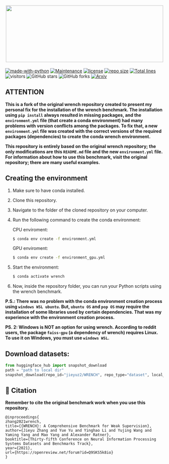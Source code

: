 <h1 style="text-align:center">
<img style="vertical-align:middle" width="500" height="180" src="./images/wrench_logo.png" />
</h1>

[![made-with-python](https://img.shields.io/badge/Made%20with-Python3-1f425f.svg?color=purple)](https://www.python.org/)
[![Maintenance](https://img.shields.io/badge/Maintained%3F-yes-green.svg)](https://github.com/JieyuZ2/wrench/commits/main)
[![license](https://img.shields.io/badge/License-Apache%202.0-blue.svg)](https://opensource.org/licenses/Apache-2.0)
[![repo size](https://img.shields.io/github/repo-size/JieyuZ2/wrench.svg)](https://github.com/JieyuZ2/wrench/archive/master.zip)
[![Total lines](https://img.shields.io/tokei/lines/github/JieyuZ2/wrench?color=red)](https://github.com/JieyuZ2/wrench)
![visitors](https://visitor-badge.glitch.me/badge?page_id=JieyuZ2/wrench)
![GitHub stars](https://img.shields.io/github/stars/JieyuZ2/wrench.svg?color=green)
![GitHub forks](https://img.shields.io/github/forks/JieyuZ2/wrench?color=9cf)
[![Arxiv](https://img.shields.io/badge/ArXiv-2109.11377-orange.svg)](https://arxiv.org/abs/2109.11377) 


## **ATTENTION**

**This is a fork of the original wrench repository created to present my personal fix for the installation of the wrench benchmark. The installation using `pip install` always resulted in missing packages, and the `environment.yml` file (that create a conda environment) had many problems with version conflicts among the packages. To fix that, a new `environment.yml` file was created with the correct versions of the required packages (dependencies) to create the conda wrench environment.**

**This repository is entirely based on the original wrench repository; the only modifications are this `README.md` file and the new `environment.yml` file. For information about how to use this benchmark, visit the original repository; there are many useful examples.**

## Creating the environment

1. Make sure to have conda installed.
2. Clone this repository.
3. Navigate to the folder of the cloned repository on your computer.
4. Run the following command to create the conda environment:
    
    CPU enviroment:
    ```bash
    $ conda env create -f environment.yml
    ```

    GPU enviroment:
    ```bash
    $ conda env create -f environment_gpu.yml
    ```
5. Start the environment:
    ```bash
    $ conda activate wrench
    ```
6. Now, inside the repository folder, you can run your Python scripts using the wrench benchmark.

**P.S.: There was no problem with the conda environment creation process using `windows WSL ubuntu`. But, `ubuntu OS` and `pop OS` may require the installation of some libraries used by certain dependencies. That was my experience with the environment creation process.**

**PS. 2: Windows is NOT an option for using wrench. According to reddit users, the package `faiss-gpu` (a dependency of wrench) requires Linux. To use it on Windows, you must use `windows WSL`.**

## Download datasets:

```python
from huggingface_hub import snapshot_download
path = "path to local dir"
snapshot_download(repo_id="jieyuz2/WRENCH", repo_type="dataset", local_dir=path)
```

## 🔧 Citation

**Remember to cite the original benchmark work when you use this repository.**

```
@inproceedings{
zhang2021wrench,
title={{WRENCH}: A Comprehensive Benchmark for Weak Supervision},
author={Jieyu Zhang and Yue Yu and Yinghao Li and Yujing Wang and Yaming Yang and Mao Yang and Alexander Ratner},
booktitle={Thirty-fifth Conference on Neural Information Processing Systems Datasets and Benchmarks Track},
year={2021},
url={https://openreview.net/forum?id=Q9SKS5k8io}
}
```
